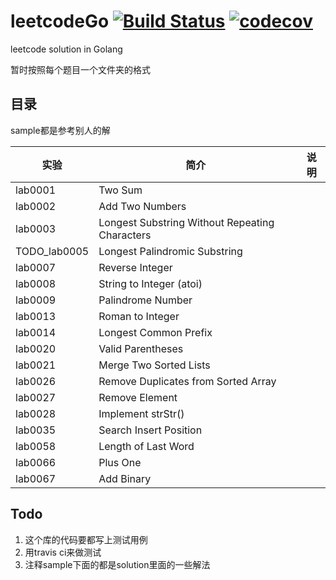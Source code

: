 # leetcodeGo [![Build Status](https://travis-ci.org/liguoqinjim/leetcodeGo.svg?branch=master)](https://travis-ci.org/liguoqinjim/leetcodeGo) [![codecov](https://codecov.io/gh/liguoqinjim/leetcodeGo/branch/master/graph/badge.svg)](https://codecov.io/gh/liguoqinjim/leetcodeGo)
leetcode solution in Golang

暂时按照每个题目一个文件夹的格式

## 目录
sample都是参考别人的解

|实验|简介|说明|
|---|---|---|
|lab0001|Two Sum| |
|lab0002|Add Two Numbers| |
|lab0003|Longest Substring Without Repeating Characters| |
|TODO_lab0005|Longest Palindromic Substring| |
|lab0007|Reverse Integer|
|lab0008|String to Integer (atoi)|
|lab0009|Palindrome Number|
|lab0013|Roman to Integer|
|lab0014|Longest Common Prefix|
|lab0020|Valid Parentheses|
|lab0021|Merge Two Sorted Lists|
|lab0026|Remove Duplicates from Sorted Array|
|lab0027|Remove Element| |
|lab0028|Implement strStr()||
|lab0035|Search Insert Position|
|lab0058|Length of Last Word| |
|lab0066|Plus One| |
|lab0067|Add Binary| |

## Todo
1. 这个库的代码要都写上测试用例
2. 用travis ci来做测试
3. 注释sample下面的都是solution里面的一些解法
